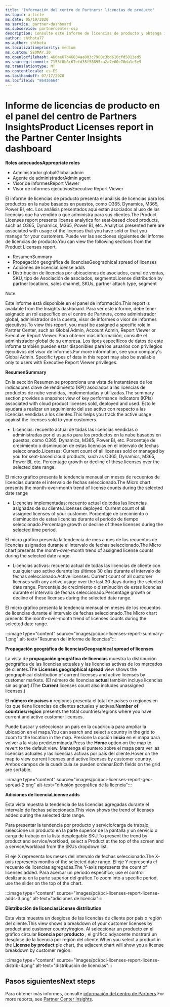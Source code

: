 ```yaml
---
title: 'Información del centro de Partners: licencias de producto'
ms.topic: article
ms.date: 05/19/2020
ms.service: partner-dashboard
ms.subservice: partnercenter-csp
description: Consulte este informe de licencias de producto y obtenga información sobre cómo mejorar con los productos en la nube con licencia (o basados en puestos) que vende o administra para sus clientes.
author: shthota77
ms.author: shthota
ms.localizationpriority: medium
ms.custom: SEOMAY.20
ms.openlocfilehash: 466ae67b46834ae803c7900c3bd610cfd5813ed5
ms.sourcegitcommit: 7153f0b8c67efd35f58695ca2a7e00e70da1c5e9
ms.translationtype: MT
ms.contentlocale: es-ES
ms.lasthandoff: 07/17/2020
ms.locfileid: "86436664"
---
```

# <a name="product-licenses-report-in-the-partner-center-insights-dashboard"></a><span data-ttu-id="d8a59-103">Informe de licencias de producto en el panel del centro de Partners Insights</span><span class="sxs-lookup"><span data-stu-id="d8a59-103">Product Licenses report in the Partner Center Insights dashboard</span></span>

<span data-ttu-id="d8a59-104">**Roles adecuados**</span><span class="sxs-lookup"><span data-stu-id="d8a59-104">**Appropriate roles**</span></span>
- <span data-ttu-id="d8a59-105">Administrador global</span><span class="sxs-lookup"><span data-stu-id="d8a59-105">Global admin</span></span>
- <span data-ttu-id="d8a59-106">Agente de administrador</span><span class="sxs-lookup"><span data-stu-id="d8a59-106">Admin agent</span></span>
- <span data-ttu-id="d8a59-107">Visor de informes</span><span class="sxs-lookup"><span data-stu-id="d8a59-107">Report Viewer</span></span>
- <span data-ttu-id="d8a59-108">Visor de informes ejecutivos</span><span class="sxs-lookup"><span data-stu-id="d8a59-108">Executive Report Viewer</span></span>

<span data-ttu-id="d8a59-109">El informe de licencias de producto presenta el análisis de licencias para los productos en la nube basados en puestos, como O365, Dynamics, M365, Power BI, etc. Los análisis presentados aquí están asociados al uso de las licencias que ha vendido o que administra para sus clientes.</span><span class="sxs-lookup"><span data-stu-id="d8a59-109">The Product Licenses report presents license analytics for seat-based cloud products, such as O365, Dynamics, M365, Power BI, etc. Analytics presented here are associated with usage of the licenses that you have sold or that you manage for your customers.</span></span> <span data-ttu-id="d8a59-110">Puede ver las secciones siguientes del informe de licencias de producto.</span><span class="sxs-lookup"><span data-stu-id="d8a59-110">You can view the following sections from the Product Licenses report.</span></span>

- <span data-ttu-id="d8a59-111">Resumen</span><span class="sxs-lookup"><span data-stu-id="d8a59-111">Summary</span></span>
- <span data-ttu-id="d8a59-112">Propagación geográfica de licencias</span><span class="sxs-lookup"><span data-stu-id="d8a59-112">Geographical spread of licenses</span></span>
- <span data-ttu-id="d8a59-113">Adiciones de licencia</span><span class="sxs-lookup"><span data-stu-id="d8a59-113">License adds</span></span>
- <span data-ttu-id="d8a59-114">Distribución de licencias por ubicaciones de asociados, canal de ventas, SKU, tipo de Asociación de asociados, segmento</span><span class="sxs-lookup"><span data-stu-id="d8a59-114">License distribution by partner locations, sales channel, SKUs, partner attach type, segment</span></span>

 > [!NOTE]
 > <span data-ttu-id="d8a59-115">Este informe está disponible en el panel de información.</span><span class="sxs-lookup"><span data-stu-id="d8a59-115">This report is available from the Insights dashboard.</span></span> <span data-ttu-id="d8a59-116">Para ver este informe, debe tener asignado un rol específico en el centro de Partners, como administrador global, administrador de la cuenta, visor de informes o visor de informes ejecutivos.</span><span class="sxs-lookup"><span data-stu-id="d8a59-116">To view this report, you must be assigned a specific role in Partner Center, such as Global Admin, Account Admin, Report Viewer or Executive Report Viewer.</span></span> <span data-ttu-id="d8a59-117">Para obtener más información, consulte el administrador global de su empresa. Los tipos específicos de datos de este informe también pueden estar disponibles para los usuarios con privilegios ejecutivos del visor de informes.</span><span class="sxs-lookup"><span data-stu-id="d8a59-117">For more information, see your company's Global Admin. Specific types of data in this report may also be available only to users with Executive Report Viewer privileges.</span></span>

<span data-ttu-id="d8a59-118">**Resumen**</span><span class="sxs-lookup"><span data-stu-id="d8a59-118">**Summary**</span></span>

<span data-ttu-id="d8a59-119">En la sección Resumen se proporciona una vista de instantánea de los indicadores clave de rendimiento (KPI) asociados a las licencias de productos de nube vendidas, implementadas y utilizadas.</span><span class="sxs-lookup"><span data-stu-id="d8a59-119">The summary section provides a snapshot view of key performance indicators (KPIs) associated with cloud product licenses sold, deployed and used.</span></span> <span data-ttu-id="d8a59-120">Esto le ayudará a realizar un seguimiento del uso activo con respecto a las licencias vendidas a los clientes.</span><span class="sxs-lookup"><span data-stu-id="d8a59-120">This helps you track the active usage against the licenses sold to your customers.</span></span>

- <span data-ttu-id="d8a59-121">Licencias: recuento actual de todas las licencias vendidas o administradas por el usuario para los productos en la nube basados en puestos, como O365, Dynamics, M365, Power BI, etc. Porcentaje de crecimiento o disminución de estas licencias en el intervalo de fechas seleccionado.</span><span class="sxs-lookup"><span data-stu-id="d8a59-121">Licenses: Current count of all licenses sold or managed by you for seat-based cloud products, such as O365, Dynamics, M365, Power BI, etc. Percentage growth or decline of these licenses over the selected date range.</span></span>

<span data-ttu-id="d8a59-122">El micro gráfico presenta la tendencia mensual en meses de recuentos de licencias durante el intervalo de fechas seleccionado.</span><span class="sxs-lookup"><span data-stu-id="d8a59-122">The Micro chart presents the month-over-month trend of license counts during the selected date range</span></span>

- <span data-ttu-id="d8a59-123">Licencias implementadas: recuento actual de todas las licencias asignadas de su cliente.</span><span class="sxs-lookup"><span data-stu-id="d8a59-123">Licenses deployed: Current count of all assigned licenses of your customer.</span></span>
<span data-ttu-id="d8a59-124">Porcentaje de crecimiento o disminución de estas licencias durante el período de tiempo seleccionado.</span><span class="sxs-lookup"><span data-stu-id="d8a59-124">Percentage growth or decline of these licenses during the selected time period.</span></span>

<span data-ttu-id="d8a59-125">El micro gráfico presenta la tendencia de mes a mes de los recuentos de licencias asignados durante el intervalo de fechas seleccionado.</span><span class="sxs-lookup"><span data-stu-id="d8a59-125">The Micro chart presents the month-over-month trend of assigned license counts during the selected date range.</span></span>

- <span data-ttu-id="d8a59-126">Licencias activas: recuento actual de todas las licencias de cliente con cualquier uso activo durante los últimos 30 días durante el intervalo de fechas seleccionado.</span><span class="sxs-lookup"><span data-stu-id="d8a59-126">Active licenses: Current count of all customer licenses with any active usage over the last 30 days during the selected date range.</span></span>
<span data-ttu-id="d8a59-127">Porcentaje de crecimiento o disminución de estas licencias durante el intervalo de fechas seleccionado.</span><span class="sxs-lookup"><span data-stu-id="d8a59-127">Percentage growth or decline of these licenses during the selected date range.</span></span>

<span data-ttu-id="d8a59-128">El micro gráfico presenta la tendencia mensual en meses de los recuentos de licencias durante el intervalo de fechas seleccionado.</span><span class="sxs-lookup"><span data-stu-id="d8a59-128">The Micro chart presents the month-over-month trend of licenses counts during the selected date range.</span></span>

:::image type="content" source="images/pci/pci-licenses-report-summary-1.png" alt-text="Resumen del informe de licencias":::

<span data-ttu-id="d8a59-130">**Propagación geográfica de licencias**</span><span class="sxs-lookup"><span data-stu-id="d8a59-130">**Geographical spread of licenses**</span></span>

<span data-ttu-id="d8a59-131">La vista de **propagación geográfica de licencias** muestra la distribución geográfica de las licencias actuales y las licencias activas de los mercados de clientes.</span><span class="sxs-lookup"><span data-stu-id="d8a59-131">The **Licenses geographical spread** view shows the geographical distribution of current licenses and active licenses by customer markets.</span></span> <span data-ttu-id="d8a59-132">(El número de licencias **actual** también incluye licencias sin asignar).</span><span class="sxs-lookup"><span data-stu-id="d8a59-132">(The **Current** licenses count also includes unassigned licenses.)</span></span>

<span data-ttu-id="d8a59-133">El **número de países o** regiones presenta el total de países o regiones en los que tiene licencias de clientes actuales y activas.</span><span class="sxs-lookup"><span data-stu-id="d8a59-133">**Number of countries/region** presents the total countries/regions where you have current and active customer licenses.</span></span>

<span data-ttu-id="d8a59-134">Puede buscar y seleccionar un país en la cuadrícula para ampliar la ubicación en el mapa.</span><span class="sxs-lookup"><span data-stu-id="d8a59-134">You can search and select a country in the grid to zoom to the location in the map.</span></span> <span data-ttu-id="d8a59-135">Presione la opción **Inicio** en el mapa para volver a la vista predeterminada.</span><span class="sxs-lookup"><span data-stu-id="d8a59-135">Press the **Home** option on the map to revert to the default view.</span></span> <span data-ttu-id="d8a59-136">Mantenga el puntero sobre el mapa para ver las licencias actuales y las licencias activas por país del cliente.</span><span class="sxs-lookup"><span data-stu-id="d8a59-136">Hover on the map to view current licenses and active licenses by customer country.</span></span> <span data-ttu-id="d8a59-137">Ambos campos de la cuadrícula se pueden ordenar.</span><span class="sxs-lookup"><span data-stu-id="d8a59-137">Both fields on the grid are sortable.</span></span>

:::image type="content" source="images/pci/pci-licenses-report-geo-spread-2.png" alt-text="difusión geográfica de la licencia":::

<span data-ttu-id="d8a59-139">**Adiciones de licencia**</span><span class="sxs-lookup"><span data-stu-id="d8a59-139">**License adds**</span></span>

<span data-ttu-id="d8a59-140">Esta vista muestra la tendencia de las licencias agregadas durante el intervalo de fechas seleccionado.</span><span class="sxs-lookup"><span data-stu-id="d8a59-140">This view shows the trend of licenses added during the selected date range.</span></span> 

<span data-ttu-id="d8a59-141">Para presentar la tendencia por producto y servicio/carga de trabajo, seleccione un producto en la parte superior de la pantalla y un servicio o carga de trabajo en la lista desplegable SKU.</span><span class="sxs-lookup"><span data-stu-id="d8a59-141">To present the trend by product and service/workload, select a Product at the top of the screen and a service/workload from the SKUs dropdown list.</span></span>

<span data-ttu-id="d8a59-142">El eje X representa los meses del intervalo de fechas seleccionado.</span><span class="sxs-lookup"><span data-stu-id="d8a59-142">The X-axis represents months of the selected date range.</span></span> <span data-ttu-id="d8a59-143">El eje Y representa el recuento de licencias agregadas.</span><span class="sxs-lookup"><span data-stu-id="d8a59-143">The Y-axis represents the count of licenses added.</span></span> <span data-ttu-id="d8a59-144">Para acercar un período específico, use el control deslizante en la parte superior del gráfico.</span><span class="sxs-lookup"><span data-stu-id="d8a59-144">To zoom into a specific period, use the slider on the top of the chart.</span></span>

:::image type="content" source="images/pci/pci-licenses-report-license-adds-3.png" alt-text="adiciones de licencia":::

<span data-ttu-id="d8a59-146">**Distribución de licencias**</span><span class="sxs-lookup"><span data-stu-id="d8a59-146">**License distribution**</span></span>

<span data-ttu-id="d8a59-147">Esta vista muestra un desglose de las licencias de cliente por país o región del cliente.</span><span class="sxs-lookup"><span data-stu-id="d8a59-147">This view shows a breakdown of your customer licenses by product and customer country/region.</span></span> <span data-ttu-id="d8a59-148">Al seleccionar un producto en el gráfico circular **licencia por producto** , el gráfico adyacente mostrará un desglose de la licencia por región del cliente.</span><span class="sxs-lookup"><span data-stu-id="d8a59-148">When you select a product in the **License by product** pie chart, the adjacent chart will show you a license breakdown by customer region.</span></span>

:::image type="content" source="images/pci/pci-licenses-report-license-distrib-4.png" alt-text="distribución de licencias":::

## <a name="next-steps"></a><span data-ttu-id="d8a59-150">Pasos siguientes</span><span class="sxs-lookup"><span data-stu-id="d8a59-150">Next steps</span></span>

<span data-ttu-id="d8a59-151">Para obtener más informes, consulte [información del centro de Partners](partner-center-insights.md).</span><span class="sxs-lookup"><span data-stu-id="d8a59-151">For more reports, see [Partner Center Insights](partner-center-insights.md).</span></span>
